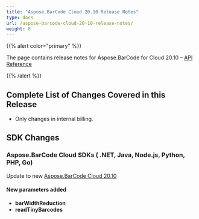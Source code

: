 ```yaml
---
title: "Aspose.BarCode Cloud 20.10 Release Notes"
type: docs
url: /aspose-barcode-cloud-20-10-release-notes/
weight: 8
---
```


{{% alert color="primary" %}} 

The page contains release notes for Aspose.BarCode for Cloud 20.10 – [API Reference](https://apireference.aspose.cloud/barcode/)

{{% /alert %}} 

## **Complete List of Changes Covered in this Release**

- Only changes in internal billing.

## **SDK Changes**
### **Aspose.BarCode Cloud SDKs ( .NET, Java, Node.js, Python, PHP, Go)**
Update to new [Aspose.BarCode Cloud 20.10](/barcode/aspose-barcode-cloud-20-10-release-notes/)
#### **New parameters added**
- **barWidthReduction**
- **readTinyBarcodes**





